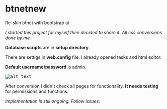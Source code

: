 # btnetnew
Re-skin btnet with bootstrap ui

*I started this project for myself then decided to share it. All css conversions done by me.*

**Database scripts** are in **setup directory**.

There are settigs in **web.config** file. I already opened tasks and html editor.

**Default username/password** is admin.

<kbd>![alt text](http://napptune.com/temp/img/bugs.png "Bugs")</kbd>

After conversion I didn't check all pages for functionality. **It needs testing** for permissions and functions.

*Implementation is still ongoing. Follow issues.*
